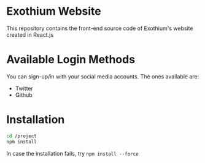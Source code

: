 # Exothium Website
This repository contains the front-end source code of Exothium's website created in React.js

# Available Login Methods
You can sign-up/in with your social media accounts. The ones available are:
- Twitter
- Github

# Installation
```sh
cd /project
npm install
```

In case the installation fails, try `npm install --force`